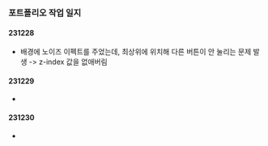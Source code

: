 ### 포트폴리오 작업 일지

#### 231228

- 배경에 노이즈 이펙트를 주었는데, 최상위에 위치해 다른 버튼이 안 눌리는 문제 발생
  -> z-index 값을 없애버림

#### 231229

-

#### 231230

-
